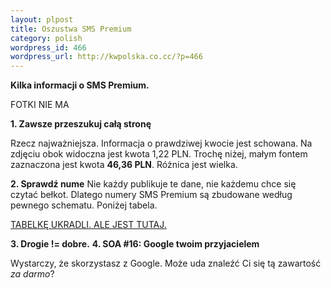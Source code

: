 ```yaml
--- 
layout: plpost
title: Oszustwa SMS Premium
category: polish
wordpress_id: 466
wordpress_url: http://kwpolska.co.cc/?p=466
---
```

**Kilka informacji o SMS Premium.**

FOTKI NIE MA

**1. Zawsze przeszukuj całą stronę**

Rzecz najważniejsza. Informacja o prawdziwej kwocie jest schowana. Na zdjęciu obok widoczna jest kwota 1,22 PLN. Trochę niżej, małym fontem zaznaczona jest kwota **46,36 PLN**. Różnica jest wielka.

**2. Sprawdź nume** 
Nie każdy publikuje te dane, nie każdemu chce się czytać bełkot. Dlatego numery SMS Premium są zbudowane według pewnego schematu. Poniżej tabela.

[TABELKĘ UKRADLI. ALE JEST TUTAJ.][1]

**3. Drogie != dobre.**
**4. SOA #16: Google twoim przyjacielem**

Wystarczy, że skorzystasz z Google. Może uda znaleźć Ci się tą zawartość *za darmo*?

 [1]: /blog-content/sms.html
